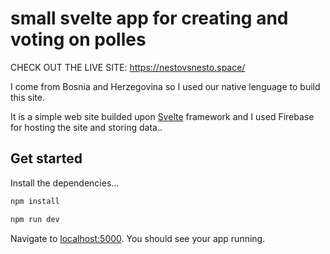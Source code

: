 # small svelte app for creating and voting on polles 

CHECK OUT THE LIVE SITE: https://nestovsnesto.space/

I come from Bosnia and Herzegovina so I used our native lenguage to build this site. 

It is a simple web site builded upon [Svelte](https://svelte.dev/) framework and I used Firebase for hosting the site and storing data..

## Get started

Install the dependencies...

```bash
npm install
```

```bash
npm run dev
```

Navigate to [localhost:5000](http://localhost:5000). You should see your app running. 
